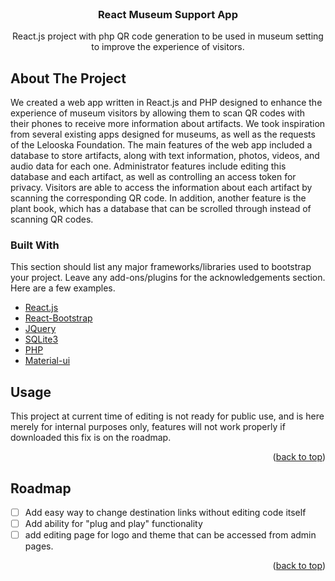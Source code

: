 
<!-- PROJECT LOGO -->
<br />
<div align="center">

  <h3 align="center">React Museum Support App</h3>

  <p align="center">
    React.js project with php QR code generation to be used in museum setting to improve the experience of visitors.
</div>







<!-- ABOUT THE PROJECT -->
## About The Project

We created a web app written in React.js and PHP designed to enhance the experience of museum visitors by allowing them to scan QR codes with their phones to receive more information about artifacts. We took inspiration from several existing apps designed for museums, as well as the requests of the Lelooska Foundation. The main features of the web app included a database to store artifacts, along with text information, photos, videos, and audio data for each one. Administrator features include editing this database and each artifact, as well as controlling an access token for privacy. Visitors are able to access the information about each artifact by scanning the corresponding QR code. In addition, another feature is the plant book, which has a database that can be scrolled through instead of scanning QR codes. 	





### Built With

This section should list any major frameworks/libraries used to bootstrap your project. Leave any add-ons/plugins for the acknowledgements section. Here are a few examples.

* [React.js](https://reactjs.org/)
* [React-Bootstrap](https://react-bootstrap.github.io/)
* [JQuery](https://jquery.com)
* [SQLite3](https://www.sqlite.org/index.html)
* [PHP](https://www.php.net/)
* [Material-ui](https://mui.com/)







<!-- USAGE EXAMPLES -->
## Usage

This project at current time of editing is not ready for public use, and is here merely for internal purposes only, features will not work properly if downloaded this fix is on the roadmap.

<p align="right">(<a href="#top">back to top</a>)</p>



<!-- ROADMAP -->
## Roadmap

- [ ] Add easy way to change destination links without editing code itself
- [ ] Add ability for "plug and play" functionality
- [ ] add editing page for logo and theme that can be accessed from admin pages.

<p align="right">(<a href="#top">back to top</a>)</p>

